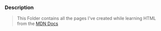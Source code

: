 ### Description
> This Folder contains all the pages I've created while learning HTML from the [MDN Docs](https://developer.mozilla.org/en-US/)
